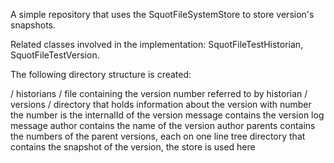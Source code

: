 A simple repository that uses the SquotFileSystemStore to store version's snapshots.

Related classes involved in the implementation: SquotFileTestHistorian, SquotFileTestVersion.

The following directory structure is created:

/ historians
	/ <name>		file containing the version number referred to by historian <name>
/ versions
	/ <number>	directory that holds information about the version with number <number>
					the number is the internalId of the version
		message	contains the version log message
		author		contains the name of the version author
		parents		contains the numbers of the parent versions, each on one line
		tree		directory that contains the snapshot of the version, the store is used here